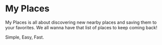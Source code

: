 # My Places

My Places is all about discovering new nearby places and saving them to your favorites.
We all wanna have that list of places to keep coming back!

Simple, Easy, Fast.

